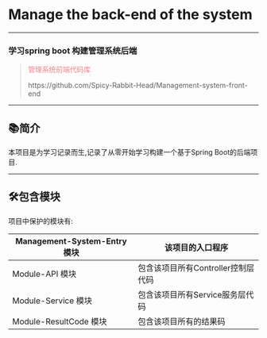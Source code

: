 # Manage the back-end of the system

------

### 学习spring boot 构建管理系统后端

> <div>
>    <p style="color:#f38181;">
>        管理系统前端代码库
>    </p>
>    https://github.com/Spicy-Rabbit-Head/Management-system-front-end
> </div>

------

## 📚简介

本项目是为学习记录而生,记录了从零开始学习构建一个基于Spring Boot的后端项目.

------

## 🛠️包含模块

项目中保护的模块有:

| Management-System-Entry 模块 | 该项目的入口程序               |
|----------------------------|------------------------|
| Module-API 模块              | 包含该项目所有Controller控制层代码 |
| Module-Service 模块          | 包含该项目所有Service服务层代码    |
| Module-ResultCode 模块       | 包含该项目所有的结果码            |

